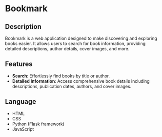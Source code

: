 # Bookmark

## Description
Bookmark is a web application designed to make discovering and exploring books easier. It allows users to search for book information, providing detailed descriptions, author details, cover images, and more. 

## Features
- **Search**: Effortlessly find books by title or author.
- **Detailed Information**: Access comprehensive book details including descriptions, publication dates, authors, and cover images.


## Language
- HTML
- CSS
- Python (Flask framework)
- JavaScript

